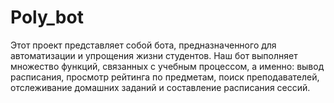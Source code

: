 # Poly_bot
Этот проект представляет собой бота, предназначенного для автоматизации и упрощения жизни студентов. Наш бот выполняет множество функций, связанных с учебным процессом, а именно: вывод расписания, просмотр рейтинга по предметам, поиск преподавателей, отслеживание домашних заданий и составление расписания сессий.
